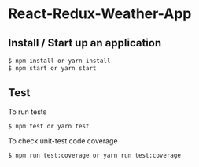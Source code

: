 # React-Redux-Weather-App

## Install / Start up an application

```sh
$ npm install or yarn install
$ npm start or yarn start
```

## Test

To run tests
```sh
$ npm test or yarn test
```

To check unit-test code coverage

```sh
$ npm run test:coverage or yarn run test:coverage
```
